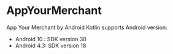 # AppYourMerchant
App Your Merchant by Android Kotlin supports Android version:
- Android 10 : SDK version 30
- Android 4.3: SDK version 18
